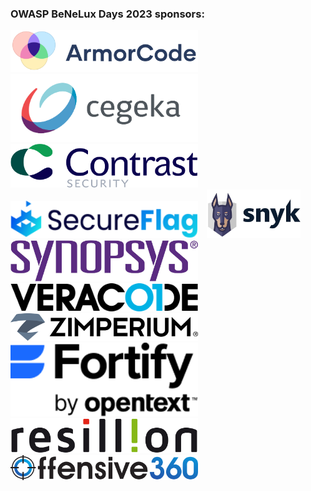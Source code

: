 ### OWASP BeNeLux Days 2023 sponsors:

<div style="width: 300px; display: inline-block; margin-right: 10px;"><a href="https://www.armorcode.com/"><img src="assets/images/sponsors/benelux-2023/armorcode_black.svg" alt="ArmorCode" style="width: 300px; display: block;"></a></div>
<div style="width: 300px; display: inline-block; margin-right: 10px;"><a href="https://www.cegeka.com/"><img src="assets/images/sponsors/benelux-2023/cegeka.svg" alt="Cegeka" style="width: 300px; display: block;"></a></div>
<div style="width: 300px; display: inline-block; margin-right: 10px;"><a href="https://www.contrastsecurity.com/"><img src="assets/images/sponsors/benelux-2023/contrast-security.png" alt="Contrast Security" style="width: 300px; display: block;"></a></div>
<div style="width: 300px; display: inline-block; margin-right: 10px;"><a href="https://www.secureflag.com/"><img src="assets/images/sponsors/benelux-2023/secureflag.svg" alt="SecureFlag" style="width: 300px; display: block;"></a></div>
<div style="width: 150px; display: inline-block; margin-right: 10px;"><a href="https://snyk.io/"><img src="assets/images/sponsors/benelux-2023/snyk.jpg" alt="Snyk" style="width: 150px; display: block;"></a></div>
<div style="width: 300px; display: inline-block; margin-right: 10px;"><a href="https://www.synopsys.com/"><img src="assets/images/sponsors/benelux-2023/synopsys.jpg" alt="Synopsys" style="width: 300px; display: block;"></a></div>
<div style="width: 300px; display: inline-block; margin-right: 10px;"><a href="https://www.veracode.com/"><img src="assets/images/sponsors/benelux-2023/veracode.png" alt="Veracode" style="width: 300px; display: block;"></a></div>
<div style="width: 300px; display: inline-block; margin-right: 10px;"><a href="https://www.zimperium.com/"><img src="assets/images/sponsors/benelux-2023/zimperium.png" alt="Zimperium" style="width: 300px; display: block;"></a></div>
<div style="width: 300px; display: inline-block; margin-right: 10px;"><a href="https://www.microfocus.com/en-us/cyberres/application-security"><img src="assets/images/sponsors/benelux-2023/fortify-opentext.png" alt="Fortify" style="width: 300px; display: block;"></a></div>
<div style="width: 300px; display: inline-block; margin-right: 10px;"><a href="https://www.resillion.com/"><img src="assets/images/sponsors/benelux-2023/resillion.jpg" alt="Resillion" style="width: 300px; display: block;"></a></div>
<div style="width: 300px; display: inline-block; margin-right: 10px;"><a href="https://offensive360.com/"><img src="assets/images/sponsors/benelux-2023/offensive-360-logo.svg" alt="Offensive 360" style="width: 300px; display: block;"></a></div>
